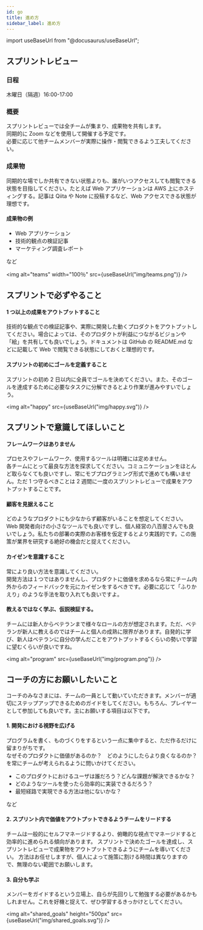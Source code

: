 ```yaml
---
id: go
title: 進め方
sidebar_label: 進め方
---
```


import useBaseUrl from "@docusaurus/useBaseUrl";

## スプリントレビュー

### 日程

木曜日（隔週）16:00-17:00

### 概要

スプリントレビューでは全チームが集まり、成果物を共有します。<br/>
同期的に Zoom などを使用して開催する予定です。<br/>
必要に応じて他チームメンバーが実際に操作・閲覧できるよう工夫してください。<br/>

### 成果物

同期的な場でしか共有できない状態よりも、誰がいつアクセスしても閲覧できる状態を目指してください。たとえば Web アプリケーションは AWS 上にホスティングする。記事は Qiita や Note に投稿するなど、Web アクセスできる状態が理想です。

#### 成果物の例

- Web アプリケーション
- 技術的観点の検証記事
- マーケティング調査レポート

など

<img
alt="teams"
width="100％"
src={useBaseUrl("img/teams.png")}
/>

## スプリントで必ずやること

#### 1 つ以上の成果をアウトプットすること

技術的な観点での検証記事や、実際に開発した動くプロダクトをアウトプットしてください。場合によっては、そのプロダクトが利益につながるビジョンや「絵」を共有しても良いでしょう。ドキュメントは GitHub の README.md などに記載して Web で閲覧できる状態にしておくと理想的です。

#### スプリントの初めにゴールを定義すること

スプリントの初め 2 日以内に全員でゴールを決めてください。また、そのゴールを達成するために必要なタスクに分解できるとより作業が進みやすいでしょう。

<img
alt="happy"
src={useBaseUrl("img/happy.svg")}
/>

## スプリントで意識してほしいこと

#### フレームワークはありません

プロセスやフレームワーク、使用するツールは明確には定めません。<br/>
各チームにとって最良な方法を探求してください。コミュニケーションをほとんど取らなくても良いですし、常にモブプログラミング形式で進めても構いません。ただ 1 つ守るべきことは 2 週間に一度のスプリントレビューで成果をアウトプットすることです。

#### 顧客を見据えること

どのようなプロダクトにも少なからず顧客がいることを想定してください。<br/>
Web 開発者向けの小さなツールでも良いですし、個人経営の八百屋さんでも良いでしょう。私たちの部署の実際のお客様を仮定するとより実践的です。この施策が業界を研究する絶好の機会だと捉えてください。

#### カイゼンを意識すること

常により良い方法を意識してください。<br/>
開発方法は１つではありませんし、プロダクトに価値を求めるなら常にチーム内外からのフィードバックを元にカイゼンをするべきです。必要に応じて「ふりかえり」のような手法を取り入れても良いですよ。

#### 教えるではなく学ぶ、仮説検証する。

チームには新人からベテランまで様々なロールの方が想定されます。ただ、ベテランが新人に教えるのではチームと個人の成熟に限界があります。自発的に学び、新人はベテランに自分の学んだことをアウトプットするくらいの勢いで学習に望むくらいが良いですね。

<img
alt="program"
src={useBaseUrl("img/program.png")}
/>

## コーチの方にお願いしたいこと

コーチのみなさまには、チームの一員として動いていただきます。メンバーが適切にステップアップできるためのガイドをしてください。もちろん、プレイヤーとして参加しても良いです。主にお願いする項目は以下です。

#### 1. 開発における視野を広げる

プログラムを書く、ものづくりをするという一点に集中すると、ただ作るだけに留まりがちです。<br/>
なぜそのプロダクトに価値があるのか？　どのようにしたらより良くなるのか？　を常にチームが考えられるように問いかけてください。

- このプロダクトにおけるユーザは誰だろう？どんな課題が解決できるかな？
- どのようなツールを使ったら効率的に実装できるだろう？
- 最短経路で実現できる方法は他にないかな？

など

#### 2. スプリント内で価値をアウトプットできるようチームをリードする

チームは一般的にセルフマネージドするより、俯瞰的な視点でマネージドすると効率的に進められる傾向があります。
スプリントで決めたゴールを達成し、スプリントレビューで成果物をアウトプットできるようにチームを導いてください。
方法はお任せしますが、個人によって施策に割ける時間は異なりますので、無理のない範囲でお願いします。

#### 3. 自分も学ぶ

メンバーをガイドするという立場上、自らが先回りして勉強する必要があるかもしれません。これを好機と捉えて、ぜひ学習するきっかけとしてください。

<img
alt="shared_goals"
height="500px"
src={useBaseUrl("img/shared_goals.svg")}
/>
